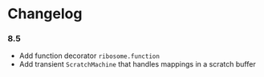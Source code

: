 # Changelog

### 8.5
* Add function decorator `ribosome.function`
* Add transient `ScratchMachine` that handles mappings in a scratch buffer
